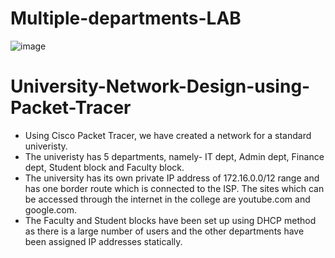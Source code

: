 # Multiple-departments-LAB

![image](https://github.com/user-attachments/assets/ba875252-7a11-4da5-aa7d-a8e0c7bdfbfe)

# University-Network-Design-using-Packet-Tracer

* Using Cisco Packet Tracer, we have created a network for a standard univeristy. 
* The univeristy has 5 departments, namely- IT dept, Admin dept, Finance dept, Student block and Faculty block. 
* The university has its own private IP address of 172.16.0.0/12 range and has one border route which is connected to the ISP. The sites which can be accessed through the internet in the college are youtube.com and google.com. 
* The Faculty and Student blocks have been set up using DHCP method as there is a large number of users and the other departments have been assigned IP addresses statically. 

